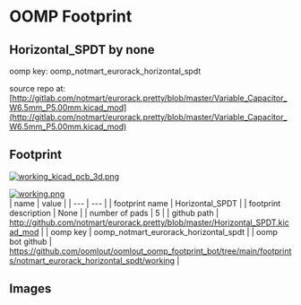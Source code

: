 # OOMP Footprint  
## Horizontal_SPDT  by none  
  
oomp key: oomp_notmart_eurorack_horizontal_spdt  
  
source repo at: [http://gitlab.com/notmart/eurorack.pretty/blob/master/Variable_Capacitor_W6.5mm_P5.00mm.kicad_mod](http://gitlab.com/notmart/eurorack.pretty/blob/master/Variable_Capacitor_W6.5mm_P5.00mm.kicad_mod)  
## Footprint  
  
[![working_kicad_pcb_3d.png](working_kicad_pcb_3d_600.png)](working_kicad_pcb_3d.png)  
  
[![working.png](working_600.png)](working.png)  
| name | value | 
| --- | --- | 
| footprint name | Horizontal_SPDT | 
| footprint description | None | 
| number of pads | 5 | 
| github path | http://github.com/notmart/eurorack.pretty/blob/master/Horizontal_SPDT.kicad_mod | 
| oomp key | oomp_notmart_eurorack_horizontal_spdt | 
| oomp bot github | https://github.com/oomlout/oomlout_oomp_footprint_bot/tree/main/footprints/notmart_eurorack_horizontal_spdt/working | 
## Images  
